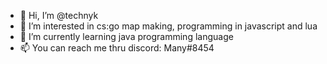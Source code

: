 - 👋 Hi, I’m @technyk
- 👀 I’m interested in cs:go map making, programming in javascript and lua
- 🌱 I’m currently learning java programming language
- 📫 You can reach me thru discord: Many#8454

<!---
technyk/technyk is a ✨ special ✨ repository because its `README.md` (this file) appears on your GitHub profile.
You can click the Preview link to take a look at your changes.
--->
